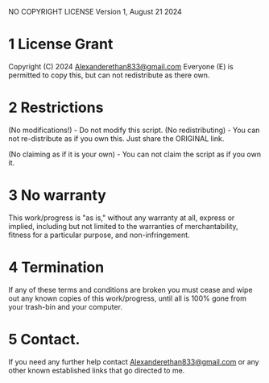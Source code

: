NO COPYRIGHT LICENSE
Version 1, August 21 2024
# 1 License Grant
Copyright (C) 2024 <Alexanderethan833@gmail.com>
Everyone (E) is permitted to copy this, but can not redistribute as there own.

# 2 Restrictions
(No modifications!) - Do not modify this script.
(No redistributing) - You can not re-distribute as if you own this. Just share the ORIGINAL link.

(No claiming as if it is your own) - You can not claim the script as if you own it.

# 3 No warranty
This work/progress is "as is," without any warranty at all, express or implied, including but not limited to the warranties of merchantability, fitness for a particular purpose, and non-infringement.

# 4 Termination
If any of these terms and conditions are broken you must cease and wipe out any known copies of this work/progress, until all is 100% gone from your trash-bin and your computer.

# 5 Contact.
If you need any further help contact Alexanderethan833@gmail.com or any other known established links that go directed to me.

